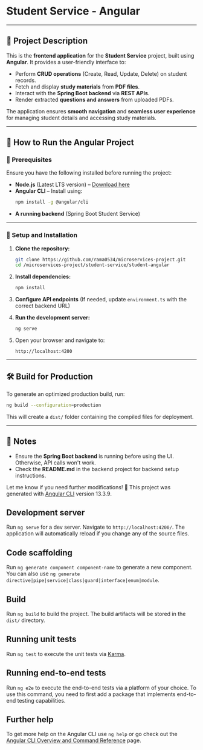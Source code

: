 # **Student Service - Angular**

---
## **📌 Project Description**
This is the **frontend application** for the **Student Service** project, built using **Angular**. It provides a user-friendly interface to:
- Perform **CRUD operations** (Create, Read, Update, Delete) on student records.
- Fetch and display **study materials** from **PDF files**.
- Interact with the **Spring Boot backend** via **REST APIs**.
- Render extracted **questions and answers** from uploaded PDFs.

The application ensures **smooth navigation** and **seamless user experience** for managing student details and accessing study materials.

---

## **🚀 How to Run the Angular Project**

### **🔹 Prerequisites**
Ensure you have the following installed before running the project:
- **Node.js** (Latest LTS version) – [Download here](https://nodejs.org/)
- **Angular CLI** – Install using:
  ```sh
  npm install -g @angular/cli
  ```
- **A running backend** (Spring Boot Student Service)

---

### **🔹 Setup and Installation**

1. **Clone the repository:**
   ```sh
   git clone https://github.com/rama0534/microservices-project.git
   cd /microservices-project/student-service/student-angular
   ```

2. **Install dependencies:**
   ```sh
   npm install
   ```

3. **Configure API endpoints** (If needed, update `environment.ts` with the correct backend URL)

4. **Run the development server:**
   ```sh
   ng serve
   ```

5. Open your browser and navigate to:
   ```
   http://localhost:4200
   ```

---

## **🛠️ Build for Production**
To generate an optimized production build, run:
```sh
ng build --configuration=production
```

This will create a `dist/` folder containing the compiled files for deployment.

---

## **📢 Notes**
- Ensure the **Spring Boot backend** is running before using the UI. Otherwise, API calls won't work.
- Check the **README.md** in the backend project for backend setup instructions.

Let me know if you need further modifications! 🚀
This project was generated with [Angular CLI](https://github.com/angular/angular-cli) version 13.3.9.

## Development server

Run `ng serve` for a dev server. Navigate to `http://localhost:4200/`. The application will automatically reload if you change any of the source files.

## Code scaffolding

Run `ng generate component component-name` to generate a new component. You can also use `ng generate directive|pipe|service|class|guard|interface|enum|module`.

## Build

Run `ng build` to build the project. The build artifacts will be stored in the `dist/` directory.

## Running unit tests

Run `ng test` to execute the unit tests via [Karma](https://karma-runner.github.io).

## Running end-to-end tests

Run `ng e2e` to execute the end-to-end tests via a platform of your choice. To use this command, you need to first add a package that implements end-to-end testing capabilities.

## Further help

To get more help on the Angular CLI use `ng help` or go check out the [Angular CLI Overview and Command Reference](https://angular.io/cli) page.


